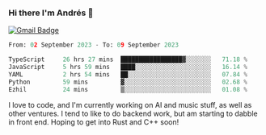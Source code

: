 ### Hi there I'm Andrés :lemon:

[![Gmail Badge](https://img.shields.io/badge/-gmail-c14438?style=flat-square&logo=Gmail&logoColor=white&link=mailto:houshuai0816@gmail.com)](mailto:ahduvvuri@gmail.com)

<!--START_SECTION:waka-->

```python
From: 02 September 2023 - To: 09 September 2023

TypeScript     26 hrs 27 mins  █████████████████▓░░░░░░░   71.18 %
JavaScript     5 hrs 59 mins   ████░░░░░░░░░░░░░░░░░░░░░   16.14 %
YAML           2 hrs 54 mins   ██░░░░░░░░░░░░░░░░░░░░░░░   07.84 %
Python         59 mins         ▓░░░░░░░░░░░░░░░░░░░░░░░░   02.68 %
Ezhil          24 mins         ▒░░░░░░░░░░░░░░░░░░░░░░░░   01.08 %
```

<!--END_SECTION:waka-->

I love to code, and I'm currently working on AI and music stuff, as well as other ventures. I tend to like to do backend work, but am starting to dabble in front end. Hoping to get into Rust and C++ soon!
